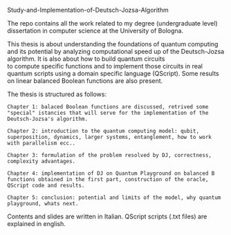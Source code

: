Study-and-Implementation-of-Deutsch-Jozsa-Algorithm

The repo contains all the work related to my degree (undergraduate level) dissertation in computer science at the University of Bologna.

This thesis is about understanding the foundations of quantum computing and its potential by analyzing computational speed up of the Deutsch-Jozsa algorithm. It is also about how to build quantum circuits  
to compute specific functions and to implement those circuits in real quantum scripts using a domain specific language (QScript). Some results on linear balanced Boolean functions are also present. 

The thesis is structured as follows:

	Chapter 1: balaced Boolean functions are discussed, retrived some "special" istancies that will serve for the implementation of the Deutsch-Jozsa's algorithm.

	Chapter 2: introduction to the quantum computing model: qubit, superposition, dynamics, larger systems, entanglement, how to work with parallelism ecc..

	Chapter 3: formulation of the problem resolved by DJ, correctness, complexity advantages.

	Chapter 4: implementation of DJ on Quantum Playground on balanced B functions obtained in the first part, construction of the oracle, QScript code and results.

	Chapter 5: conclusion: potential and limits of the model, why quantum playground, whats next.   


Contents and slides are written in Italian. QScript scripts (.txt files) are explained in english. 
